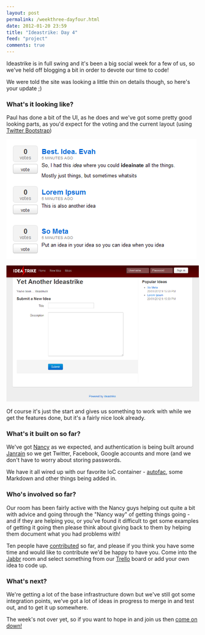 ```yaml
--- 
layout: post
permalink: /weekthree-dayfour.html
date: 2012-01-20 23:59
title: "Ideastrike: Day 4"
feed: "project"
comments: true
---
```


Ideastrike is in full swing and it's been a big social week for a few of us, so we've held off blogging a bit in order to devote our time to code!

We were told the site was looking a little thin on details though, so here's your update ;)

### What's it looking like?

Paul has done a bit of the UI, as he does and we've got some pretty good looking parts, as you'd expect for the voting and the current layout (using [Twitter Bootstrap](http://twitter.github.com/bootstrap))

![](/img/week3-day4-voting.png)

![](/img/week3-day4-layout.png)

Of course it's just the start and gives us something to work with while we get the features done, but it's a fairly nice look already.

### What's it built on so far?

We've got [Nancy](http://nancyfx.org/) as we expected, and authentication is being built around [Janrain](http://www.janrain.com/) so we get Twitter, Facebook, Google accounts and more (and we don't have to worry about storing passwords.

We have it all wired up with our favorite IoC container - [autofac](http://code.google.com/p/autofac/), some Markdown and other things being added in.

### Who's involved so far?

Our room has been fairly active with the Nancy guys helping out quite a bit with advice and going through the "Nancy way" of getting things going - and if they are helping you, or you've found it difficult to get some examples of getting it going then please think about giving back to them by helping them document what you had problems with!

Ten people have [contributed](https://github.com/Code52/Ideastrike/contributors) so far, and please if you think you have some time and would like to contribute we'd be happy to have you.  Come into the [Jabbr](http://jabbr.net/#/rooms/code52) room and select something from our [Trello](https://trello.com/board/ideastrike/4f137b417201526045146b8a) board or add your own idea to code up.

### What's next?

We're getting a lot of the base infrastructure down but we've still got some integration points, we've got a lot of ideas in progress to merge in and test out, and to get it up somewhere.

The week's not over yet, so if you want to hope in and join us then [come on down!](http://jabbr.net/#/rooms/code52)



